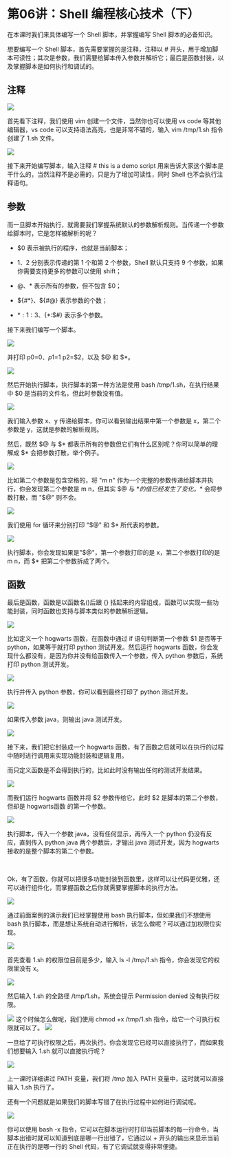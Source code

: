 # 第06讲：Shell 编程核心技术（下）

在本课时我们来具体编写一个 Shell 脚本，并掌握编写 Shell 脚本的必备知识。

想要编写一个 Shell 脚本，首先需要掌握的是注释，注释以 # 开头，用于增加脚本可读性；其次是参数，我们需要给脚本传入参数并解析它；最后是函数封装，以及掌握脚本是如何执行和调试的。

## 注释

![](/static/image/CgotOV3mHmOAVwNqAAB4Dtu9NTs336.png)

首先看下注释，我们使用 vim 创建一个文件，当然你也可以使用 vs code 等其他编辑器，vs code 可以支持语法高亮，也是非常不错的，输入 vim /tmp/1.sh 指令创建了 1.sh 文件。 

![](/static/image/CgotOV3mHnGAcmsMAAB09eOs0V8120.png)

接下来开始编写脚本，输入注释 # this is a demo script 用来告诉大家这个脚本是干什么的，当然注释不是必需的，只是为了增加可读性，同时 Shell 也不会执行注释语句。

## 参数     

而一旦脚本开始执行，就需要我们掌握系统默认的参数解析规则。当传递一个参数给脚本时，它是怎样被解析的呢？

* $0 表示被执行的程序，也就是当前脚本；

* $1、$2 分别表示传递的第 1 个和第 2 个参数，Shell 默认只支持 9 个参数，如果你需要支持更多的参数可以使用 shift；

* $@、$* 表示所有的参数，但不包含 $0；

* ${#*}、${#@} 表示参数的个数；

* ${*:1:3}、${*:$#} 表示多个参数。

接下来我们编写一个脚本。     

![](/static/image/CgoB5l3mHnyAa4b9AACcvwS38OE594.png)

并打印 p0=$0、p1=$1 p2=$2，以及 $@ 和 $*。

![](/static/image/CgoB5l3mHoWAaTN7AAHqWUW2NTU287.png)

然后开始执行脚本，执行脚本的第一种方法是使用 bash /tmp/1.sh，在执行结果中 $0 是当前的文件名，但此时参数没有值。

![](/static/image/CgotOV3mHo2ARK47AAHLXCyvNz8110.png)

我们输入参数 x、y 传递给脚本，你可以看到输出结果中第一个参数是 x，第二个参数是 y，这就是参数的解析规则。

然后，既然 $@ 与 $* 都表示所有的参数但它们有什么区别呢？你可以简单的理解成 $* 会把参数打散，举个例子。

![](/static/image/CgoB5l3mHpaAJwbtAAGm5AmGJZA068.png)

比如第二个参数是包含空格的，将 "m n" 作为一个完整的参数传递给脚本并执行，你会发现第二个参数是 m n，但其实 $@ 与 $* 的值已经发生了变化，$* 会将参数打散，而 "$@" 则不会。

![](/static/image/CgoB5l3mHp-AGEWgAACvvz4hjIA356.png)

我们使用 for 循环来分别打印 "$@" 和 $* 所代表的参数。

![](/static/image/CgotOV3mHqmAJ1dsAAFw0CGIpXM118.png)

执行脚本，你会发现如果是"$@"，第一个参数打印的是 x，第二个参数打印的是 m n，而 $* 把第二个参数拆成了两个。

## 函数     

最后是函数，函数是以函数名()后跟 {} 括起来的内容组成，函数可以实现一些功能封装，同时函数也支持与脚本类似的参数解析逻辑。

![](/static/image/CgoB5l3mHrSALa60AAG18PfnhoY767.png)

比如定义一个 hogwarts 函数，在函数中通过 if 语句判断第一个参数 $1 是否等于 python，如果等于就打印 python 测试开发。然后运行 hogwarts 函数，你会发现什么都没有，是因为你并没有给函数传入一个参数，传入 python 参数后，系统打印 python 测试开发。

![](/static/image/CgotOV3mHr-AN2ZyAAEBtQa6ZR8422.png)

执行并传入 python 参数，你可以看到最终打印了 python 测试开发。

![](/static/image/CgoB5l3mHtGAaT5OAAG5fFP2WZw702.png)

如果传入参数 java，则输出 java 测试开发。

![](/static/image/CgotOV3mHtuANXSqAAEH6Py_Xac382.png)

接下来，我们把它封装成一个 hogwarts 函数，有了函数之后就可以在执行的过程中随时进行调用来实现功能封装和逻辑复用。

而只定义函数是不会得到执行的，比如此时没有输出任何的测试开发结果。

![](/static/image/CgotOV3mHxiAYFWfAAEdgQmOdxA853.png)

而我们运行 hogwarts 函数并将 $2 参数传给它，此时 $2 是脚本的第二个参数，但却是 hogwarts函数 的第一个参数。

![](/static/image/CgoB5l3mHyKANsqtAAGM238AlPY383.png)

执行脚本，传入一个参数 java，没有任何显示，再传入一个 python 仍没有反应，直到传入 python java 两个参数后，才输出 java 测试开发，因为 hogwarts 接收的是整个脚本的第二个参数。

             

Ok，有了函数，你就可以把很多功能封装到函数里，这样可以让代码更优雅，还可以进行组件化，而掌握函数之后你就需要掌握脚本的执行方法。

![](/static/image/CgotOV3mHy2AA4GsAAFi8HS0YMk372.png)

通过前面案例的演示我们已经掌握使用 bash 执行脚本，但如果我们不想使用 bash 执行脚本，而是想让系统自动进行解析，该怎么做呢？可以通过加权限位实现。

![](/static/image/CgotOV3mHzeAXyu9AAGwW6ETkz4673.png)

首先查看 1.sh 的权限位目前是多少，输入 ls -l /tmp/1.sh 指令，你会发现它的权限里没有 x。

![](/static/image/CgotOV3mH0OAUIsfAAGy_TmPGnc630.png)

然后输入 1.sh 的全路径 /tmp/1.sh，系统会提示 Permission denied 没有执行权限。

![](/static/image/CgotOV3mH0yAbthXAAG_xPVX3HE664.png)
这个时候怎么做呢，我们使用 chmod +x /tmp/1.sh 指令，给它一个可执行权限就可以了。
![](/static/image/CgoB5l3mH1qAZynAAAG9pFvkV0M505.png)

一旦给了可执行权限之后，再次执行。你会发现它已经可以直接执行了，而如果我们想要输入 1.sh 就可以直接执行呢？

![](/static/image/CgoB5l3mH2aAOOGLAAG4sIaDfBY784.png)

上一课时详细讲过 PATH 变量，我们将 /tmp 加入 PATH 变量中，这时就可以直接输入 1.sh 执行了。

还有一个问题就是如果我们的脚本写错了在执行过程中如何进行调试呢。

![](/static/image/CgoB5l3mH3CAJM6IAAFv8CFyLyo833.png)

你可以使用 bash -x 指令，它可以在脚本运行时打印当前脚本的每一行命令，当脚本出错时就可以知道到底是哪一行出错了，它通过以 + 开头的输出来显示当前正在执行的是哪一行的 Shell 代码，有了它调试就变得非常便捷。